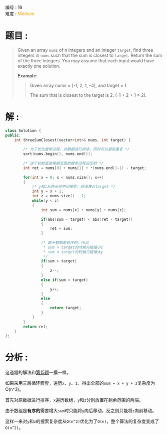 编号 : 16      
难度 : <font color="orange">Medium</font>

# 题目 :  
>Given an array `nums` of n integers and an integer `target`, find three integers in `nums` such that the sum is closest to `target`. Return the sum of the three integers. You may assume that each input would have exactly one solution.
>
>**Example**:
>
>>Given array nums = [-1, 2, 1, -4], and target = 1.
>>
>>The sum that is closest to the target is 2. (-1 + 2 + 1 = 2).
>

# 解 :  
```Cpp
class Solution {
public:
    int threeSumClosest(vector<int>& nums, int target) {
        
        /* 为了优化搜索过程，对数据进行排序，同时可以避免重复 */
        sort(nums.begin(), nums.end());
        
        /* 这个初始值是根据后面的搜索过程设定的 */
        int ret = nums[0] + nums[1] + *(nums.end()-1) - target;
        
        for(int x = 0; x < nums.size(); x++)
        {
            /* y和z从两头往中间搜索，逐渐靠近target */
            int y = x + 1;
            int z = nums.size() - 1;
            while(y < z)
            {
                int sum = nums[x] + nums[y] + nums[z];
                
                if(abs(sum - target) < abs(ret - target))
                {
                    ret = sum;
                }
                
                /* 由于数据是有序的，所以
                 * sum > target的时候只能缩小z
                 * sum < target的时候只能增大y
                 */
                if(sum > target)
                {
                    z--;
                }
                else if(sum < target)
                {
                    y++;
                }
                else
                {
                    return target;
                }
            }
        }
        return ret;
    }
};
```

# 分析 :  
这道题的解法和[第15题](./0015.3_Sum.md)一摸一样。

如果采用三层循环嵌套，遍历`x`、`y`、`z`，得出全部的`sum = x + y + z`复杂度为O(n^3)。  

首先对原数据进行排序，`x`遍历数组，`y`和`z`分别放置在剩余范围的两端。  

由于数组是**有序的**需要增大`sum`时只能将`y`向后移动，反之则只能将`z`向前移动。

这样一来对`y`和`z`的搜索复杂度从`O(n^2)`优化为了`O(n)`，整个算法的复杂度变成了`O(n^2)`。